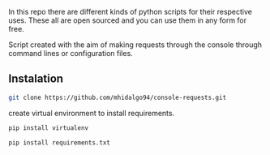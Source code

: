 
In this repo there are different kinds of python scripts for their respective uses. These all are open sourced and you can use them in any form for free.

Script created with the aim of making requests through the console through command lines or configuration files.    
## Instalation

```bash
git clone https://github.com/mhidalgo94/console-requests.git
```

create virtual environment to install requirements.
```bash
pip install virtualenv
```

```bash
pip install requirements.txt 
```


